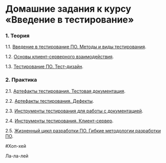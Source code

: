 # Домашние задания к курсу «Введение в тестирование»

### 1. Теория

1.1. [Введение в тестирование ПО. Методы и виды тестирования](https://github.com/netology-code/iqa-homeworks/tree/iqa-12/1.1/).

1.2. [Основы клиент-серверного взаимодействия](https://github.com/netology-code/iqa-homeworks/tree/iqa-12/1.2/).

1.3. [Тестирование ПО. Тест-дизайн](https://github.com/netology-code/iqa-homeworks/tree/iqa-12/1.3/).

### 2. Практика

2.1. [Артефакты тестирования. Тестовая документация](https://github.com/netology-code/iqa-homeworks/tree/iqa-12/2.2/).

2.2. [Артефакты тестирования. Дефекты](https://github.com/netology-code/iqa-homeworks/tree/iqa-12/2.1/).

2.3. [Инструменты тестирования для работы с документацией](https://github.com/netology-code/iqa-homeworks/tree/iqa-12/2.3).

2.4. [Инструменты тестирования. Клиент-сервер](https://github.com/netology-code/iqa-homeworks/tree/iqa-12/2.4).

2.5. [Жизненный цикл разработки ПО. Гибкие методологии разработки ПО](https://github.com/netology-code/iqa-homeworks/tree/iqa-12/2.5/).

#Хоп-хей

Ла-ла-лей